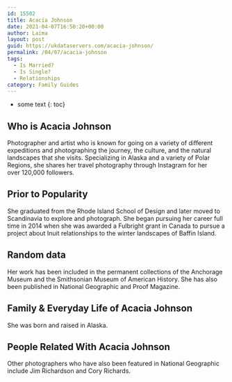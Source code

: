 ```yaml
---
id: 15502
title: Acacia Johnson
date: 2021-04-07T16:50:20+00:00
author: Laima
layout: post
guid: https://ukdataservers.com/acacia-johnson/
permalink: /04/07/acacia-johnson
tags:
  - Is Married?
  - Is Single?
  - Relationships
category: Family Guides
---
```


* some text
{: toc}


## Who is Acacia Johnson
                  
                  
                  
Photographer and artist who is known for going on a variety of different expeditions and photographing the journey, the culture, and the natural landscapes that she visits. Specializing in Alaska and a variety of Polar Regions, she shares her travel photography through Instagram for her over 120,000 followers. 
                  
              
            
              
            
                
                
                
## Prior to Popularity
                  
                  
                  
She graduated from the Rhode Island School of Design and later moved to Scandinavia to explore and photograph. She began pursuing her career full time in 2014 when she was awarded a Fulbright grant in Canada to pursue a project about Inuit relationships to the winter landscapes of Baffin Island. 
                  
              
            
              
            
                
                
                
## Random data
                  
                  
                  
Her work has been included in the permanent collections of the Anchorage Museum and the Smithsonian Museum of American History. She has also been published in National Geographic and Proof Magazine. 
                  
              
            
              
            
                
                
                
## Family & Everyday Life of Acacia Johnson
                  
                  
                  
She was born and raised in Alaska. 
                  
              
            
              
            
                
                
                
## People Related With Acacia Johnson
                  
                  
                  
Other photographers who have also been featured in National Geographic include Jim Richardson and Cory Richards. 
                  
              
            
              
            
                
              
            
              
              
            
            
              
            
          
          
          